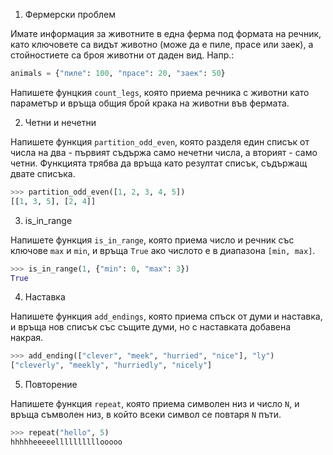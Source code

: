 1. Фермерски проблем

Имате информация за животните в една ферма под формата на речник,
като ключовете са видът животно (може да е пиле, прасе или заек),
а стойностиете са броя животни от даден вид. Напр.:

```python
animals = {"пиле": 100, "прасе": 20, "заек": 50}
```

Напишете фунцкия `count_legs`, която приема речника с животни като параметър
и връща общия брой крака на животни във фермата.

2. Четни и нечетни

Напишете функция `partition_odd_even`, която разделя един списък от числа на
два - първият съдържа само нечетни числа, а вторият - само четни.
Функцията трябва да връща като резултат списък, съдържащ двате списъка.

```python
>>> partition_odd_even([1, 2, 3, 4, 5])
[[1, 3, 5], [2, 4]]
```

3. is_in_range

Напишете функция `is_in_range`, която приема число и речник със ключове
`max` и `min`,  и връща `True` ако числото е в диапазона `[min, max]`.

```python
>>> is_in_range(1, {"min": 0, "max": 3})
True
```

4. Наставка

Напишете функция `add_endings`, която приема спъск от думи и наставка,
и връща нов списък със същите думи, но с наставката добавена накрая.

```python
>>> add_ending(["clever", "meek", "hurried", "nice"], "ly")
["cleverly", "meekly", "hurriedly", "nicely"]
```

5. Повторение

Напишете функция `repeat`, която приема символен низ и число `N`,
и връща съмволен низ, в който всеки символ се повтаря `N` пъти.

```python
>>> repeat("hello", 5)
hhhhheeeeellllllllllooooo
```

